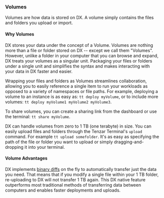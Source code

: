 ### Volumes

Volumes are how data is stored on DX. A volume simply contains the files and folders you upload or import.

#### Why Volumes
DX stores your data under the concept of a Volume. Volumes are nothing more than a file or folder stored on DX -- except we call them "Volumes". However, unlike a folder in your computer that you can browse and expand, DX treats your volumes as a singular unit. Packaging your files or folders under a single unit and simplifies the syntax and makes interacting with your data in DX faster and easier.

Wrapping your files and folders as Volumes streamlines collaboration, allowing you to easily reference a single item to run your workloads as opposed to a variety of namespaces or file paths. For example, deploying a volume to an instance is as easy as: `tt deploy myVolume`, or to include more volumes: `tt deploy myVolume1 myVolume2 myVolume3`.

To share volumes, you can create a sharing link from the dashboard or use the terminal: `tt share myVolume`.

DX can handle volumes from zero to 1 TB (one terabyte) in size. You can easily upload files and folders through the Tenzar Terminal's `upload` command. For example `tt upload somefolder`. It's as easy as specifying the path of the file or folder you want to upload or simply dragging-and-dropping it into your terminal.

#### Volume Advantages
DX implements [binary diffs](https://en.wikipedia.org/wiki/Diff_utility) on the fly to automatically transfer just the data you need. That means that if you modify a single file within your 1 TB folder, re-uploading to DX will not transfer 1 TB again. This DX native feature outperforms most traditional methods of transferring data between computers and enables faster deployments and uploads.
